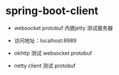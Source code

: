 # spring-boot-client

 * websocket protobuf 内嵌jetty 测试服务器
 * 访问地址：localhost:8989

 * okhttp 测试 websocket protobuf

 * netty client 测试 protobuf

